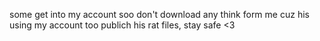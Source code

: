 some get into my account soo don't download any think form me cuz his using my account too publich his rat files, stay safe <3
